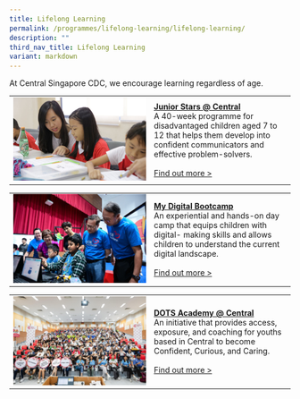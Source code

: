 ```yaml
---
title: Lifelong Learning
permalink: /programmes/lifelong-learning/lifelong-learning/
description: ""
third_nav_title: Lifelong Learning
variant: markdown
---
```

At Central Singapore CDC, we encourage learning regardless of age.

<table border="0" width="100%">
	<tbody><tr>
		<td width="50%">
			<img src="/images/Programmes/a38z1106_opz5f62c838795f41f09f9d91389022b306.jpg">
		</td>
		<td width="50%">
			<a href="/programmes/lifelong-learning/nurture"><b>Junior Stars @ Central</b></a><br>
A 40-week programme for disadvantaged children aged 7 to 12 that helps them develop into confident communicators and effective problem-solvers.
			<br><br><a href="/programmes/lifelong-learning/juniorstars">Find out more &gt;</a>
		</td>
	</tr>
</tbody></table>


<table border="0" width="100%">
	<tbody><tr>
		<td width="50%">
			<img src="/images/Programmes/mydigitalbootcamp.jpg">
		</td>
		<td width="50%">
			<a href="/programmes/lifelong-learning/mydigitalbootcamp/"><b>My Digital Bootcamp</b></a><br>
An experiential and hands-on day camp that equips children with digital- making skills and allows children to understand the current digital landscape.
			<br><br><a href="/programmes/lifelong-learning/mydigitalbootcamp/">Find out more &gt;</a>
		</td>
	</tr>
</tbody></table>

<table border="0" width="100%">
	<tbody><tr>
		<td width="50%">
			<img src="/images/DOTS_Academy___Central.jpg"> 
		</td>
		<td width="50%">
			<a href="/programmes/lifelong-learning/dots-academy-central/"><b>DOTS Academy @ Central</b></a><br>
An initiative that provides access, exposure, and coaching for youths based in Central to become Confident, Curious, and Caring.
			<br><br><a href="/programmes/lifelong-learning/dots-academy-central/">Find out more &gt;</a>
		</td>
	</tr>
</tbody></table>